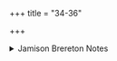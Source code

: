 +++
title = "34-36"

+++

<details><summary>Jamison Brereton Notes</summary>

Nothing much in the way of internal unity or external connection, beyond the obvious soma themes.
</details>
